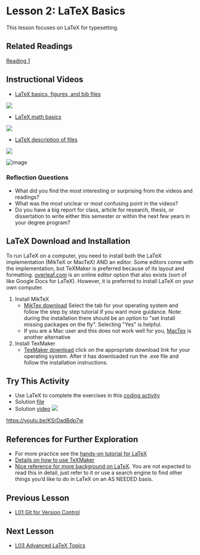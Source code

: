 # **Lesson 2: LaTeX Basics**

This lesson focuses on LaTeX for typesetting.

## **Related Readings**
[Reading 1](https://github.com/ashleefv/ApplNumComp/blob/master/RecommendedReading.md#reading-1)

## **Instructional Videos**
 * [LaTeX basics, figures, and bib files](https://www.youtube.com/watch?v=2SE4oedooUM&feature=emb_title)
 
 [![](http://img.youtube.com/vi/2SE4oedooUM/0.jpg)](http://www.youtube.com/watch?v=2SE4oedooUM "LaTeX basics fig and bib")

 * [LaTeX math basics](https://www.youtube.com/watch?v=6Wx8wb19wUM&feature=emb_title)
 
 [![](http://img.youtube.com/vi/6Wx8wb19wUM/0.jpg)](http://www.youtube.com/watch?v=6Wx8wb19wUM "LaTeX basics math")
 
 * [LaTeX description of files](https://www.youtube.com/watch?time_continue=1&v=n2l9VYJwJK4&feature=emb_title)
 
 [![](http://img.youtube.com/vi/n2l9VYJwJK4/0.jpg)](http://www.youtube.com/watch?v=n2l9VYJwJK4 "LaTeX files descriptions")
 
 ![image](https://user-images.githubusercontent.com/12647990/114635342-870f0980-9c92-11eb-921c-27a2cff090c0.png)

### **Reflection Questions**
* What did you find the most interesting or surprising from the videos and readings?
* What was the most unclear or most confusing point in the videos?
* Do you have a big report for class, article for research, thesis, or dissertation to write either this semester or within the next few years in your degree program? 

## **LaTeX Download and Installation**
To run LaTeX on a computer, you need to install both the LaTeX implementation (MikTeX or MacTeX) AND an editor. 
Some editors come with the implementation, but TeXMaker is preferred because of its layout and formatting. [overleaf.com](overleaf.com) is an online editor option that also exists (sort of like Google Docs for LaTeX). However, it is preferred to install LaTeX on your own computer.

1. Install MikTeX
    * [MikTex download](https://miktex.org/download) Select the tab for your operating system and follow the step by step tutorial if you want more guidance. Note: during the installation there should be an option to "set Install missing packages on the fly". Selecting "Yes" is helpful.
    * If you are a Mac user and this does not work well for you, [MacTex](http://www.tug.org/mactex/) is another alternative
2. Install TexMaker
    * [TexMaker download](https://www.xm1math.net/texmaker/download.html) click on the appropriate download link for your operating system. After it has downloaded run the .exe file and follow the installation instructions.
      
## **Try This Activity**
* Use LaTeX to complete the exercises in this [coding activity](https://github.com/ashleefv/ApplNumComp/blob/master/LaTeX%20basics%20activity.pdf)
* Solution [file](https://github.com/ashleefv/ApplNumComp/blob/master/CHEclassFa20/In%20Class%20Problem%20Solutions/LaTeX/ICP%20LaTeX%20Basics%20simple%20version.tex)
* Solution [video](https://youtu.be/KSrDadBdp7w&feature=emb_title)
  [![](http://img.youtube.com/vi/KSrDadBdp7/0.jpg)](https://youtu.be/KSrDadBdp7w "ICP LaTeX Basics Solution")

https://youtu.be/KSrDadBdp7w
## **References for Further Exploration**
* For more practice see the [hands-on tutorial for LaTeX](https://www.latex-tutorial.com/tutorials/) 
* [Details on how to use TeXMaker](https://www.xm1math.net/texmaker/doc.html)
* [Nice reference for more background on LaTeX](http://ctan.mirrors.hoobly.com/info/lshort/english/lshort.pdf). You are not expected to read this in detail, just refer to it or use a search engine to find other things you’d like to do in LaTeX on an AS NEEDED basis.
 
## **Previous Lesson**
* [L01 Git for Version Control](/L01%20Git%20for%20Version%20Control.md)

## **Next Lesson**
* [L03 Advanced LaTeX Topics](/L03%20Advanced%20LaTeX%20Topics.md)
